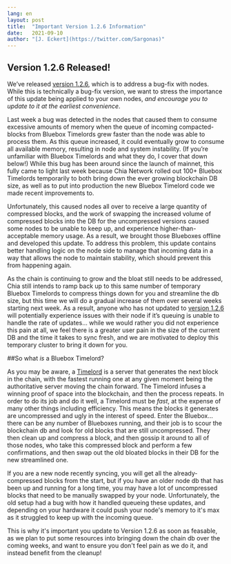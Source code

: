 ```yaml
---
lang: en
layout: post
title:  "Important Version 1.2.6 Information"
date:   2021-09-10
author: "[J. Eckert](https://twitter.com/Sargonas)"
---
```


## Version 1.2.6 Released!

We’ve released [version 1.2.6](https://github.com/Chia-Network/chia-blockchain/releases/tag/1.2.6), which is to address a bug-fix with nodes. While this is technically a bug-fix version, we want to stress the importance of this update being applied to your own nodes, _and encourage you to update to it at the earliest convenience_.

Last week a bug was detected in the nodes that caused them to consume excessive amounts of memory when the queue of incoming compacted-blocks from Bluebox Timelords grew faster than the node was able to process them. As this queue increased, it could eventually grow to consume all available memory, resulting in node and system instability. (If you’re unfamiliar with Bluebox Timelords and what they do, I cover that down below!) While this bug has been around since the launch of mainnet, this fully came to light last week because Chia Network rolled out 100+ Bluebox Timelords temporarily to both bring down the ever growing blockchain DB size, as well as to put into production the new Bluebox Timelord code we made recent improvements to.

Unfortunately, this caused nodes all over to receive a large quantity of compressed blocks, and the work of swapping the increased volume of compressed blocks into the DB for the uncompressed versions caused some nodes to be unable to keep up, and experience higher-than-acceptable memory usage. As a result, we brought those Blueboxes offline and developed this update. To address this problem, this update contains better handling logic on the node side to manage that incoming data in a way that allows the node to maintain stability, which should prevent this from happening again.

As the chain is continuing to grow and the bloat still needs to be addressed, Chia still intends to ramp back up to this same number of temporary Bluebox Timelords to compress things down for you and streamline the db size, but this time we will do a gradual increase of them over several weeks starting next week. As a result, anyone who has not updated to [version 1.2.6](https://github.com/Chia-Network/chia-blockchain/releases/tag/1.2.6) will potentially experience issues with their node if it’s queuing is unable to handle the rate of updates… while we would rather you did not experience this pain at all, we feel there is a greater user pain in the size of the current DB and the time it takes to sync fresh, and we are motivated to deploy this temporary cluster to bring it down for you.

##So what _is_ a Bluebox Timelord?

As you may be aware, a [Timelord](https://github.com/Chia-Network/chia-blockchain/wiki/Timelords) is a server that generates the next block in the chain, with the fastest running one at any given moment being the authoritative server moving the chain forward. The Timelord infuses a winning proof of space into the blockchain, and then the process repeats. In order to do its job and do it well, a Timelord must be _fast_, at the expense of many other things including efficiency. This means the blocks it generates are uncompressed and ugly in the interest of speed. Enter the Bluebox… there can be any number of Blueboxes running, and their job is to scour the blockchain db and look for old blocks that are still uncompressed. They then clean up and compress a block, and then gossip it around to all of those nodes, who take this compressed block and perform a few confirmations, and then swap out the old bloated blocks in their DB for the new streamlined one. 

If you are a new node recently syncing, you will get all the already-compressed blocks from the start, but if you have an older node db that has been up and running for a long time, you may have a lot of uncompressed blocks that need to be manually swapped by your node. Unfortunately, the old setup had a bug with how it handled queueing these updates, and depending on your hardware it could push your node's memory to it's max as it struggled to keep up with the incoming queue.

This is why it's important you update to Version 1.2.6 as soon as feasable, as we plan to put some resources into bringing down the chain db over the coming weeks, and want to ensure you don't feel pain as we do it, and instead benefit from the cleanup!
